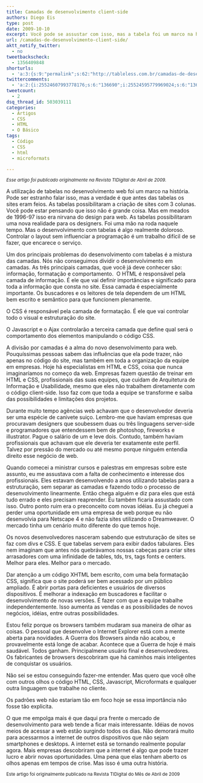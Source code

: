 ```yaml
---
title: Camadas de desenvolvimento client-side
authors: Diego Eis
type: post
date: 2009-10-10
excerpt: Você pode se assustar com isso, mas a tabela foi um marco na história do design para web. Ela abriu portas. Mostrou caminhos.
url: /camadas-de-desenvolvimento-client-side/
aktt_notify_twitter:
  - no
tweetbackscheck:
  - 1356409848
shorturls:
  - 'a:3:{s:9:"permalink";s:62:"http://tableless.com.br/camadas-de-desenvolvimento-client-side";s:7:"tinyurl";s:26:"http://tinyurl.com/3zmmdbk";s:4:"isgd";s:19:"http://is.gd/heFpWW";}'
twittercomments:
  - 'a:2:{i:25524607993778176;s:6:"136690";i:25524595779969024;s:6:"136691";}'
tweetcount:
  - 2
dsq_thread_id: 503039111
categories:
  - Artigos
  - CSS
  - HTML
  - O Básico
tags:
  - Código
  - CSS
  - html
  - microformats

---
```

_<small>Esse artigo foi publicado originalmente na Revista TIDigital de Abril de 2009.</small>_

A utilização de tabelas no desenvolvimento web foi um marco na história. Pode ser estranho falar isso, mas a verdade é que antes das tabelas os sites eram feios. As tabelas possibilitaram a criação de sites com 3 colunas. Você pode estar pensando que isso não é grande coisa. Mas em meados de 1996-97 isso era nirvana do design para web. As tabelas possibilitaram uma nova realidade para os designers. Foi uma mão na roda naquele tempo. Mas o desenvolvimento com tabelas é algo realmente doloroso. Controlar o layout sem influenciar a programação é um trabalho difícil de se fazer, que encarece o serviço.

Um dos principais problemas do desenvolvimento com tabelas é a mistura das camadas. Nós não conseguimos dividir o desenvolvimento em camadas. As três principais camadas, que você já deve conhecer são: informação, formatação e comportamento.  O HTML é responsável pela camada de informação. É ele que vai definir importâncias e significado para toda a informação que consta no site. Essa camada é especialmente importante. Os buscadores e os leitores de tela dependem de um HTML bem escrito e semântico para que funcionem plenamente.
  
O CSS é responsável pela camada de formatação. É ele que vai controlar todo o visual e estruturação do site.
  
O Javascript e o Ajax controlarão a terceira camada que define qual será o comportamento dos elementos manipulando o código CSS.

A divisão por camadas é a alma do novo desenvolvimento para web. Pouquíssimas pessoas sabem das influências que ela pode trazer, não apenas no código do site, mas também em toda a organização da equipe em empresas. Hoje há especialistas em HTML e CSS, coisa que nunca imaginaríamos no começo da web. Empresas fazem questão de treinar em HTML e CSS, profissionais das suas equipes, que cuidam de Arquitetura de Informação e Usabilidade, mesmo que eles não trabalhem diretamente com o código client-side. Isso faz com que toda a equipe se transforme e saiba das possibilidades e limitações dos projetos.
  
Durante muito tempo agências web achavam que o desenvolvedor deveria ser uma espécie de canivete suiço. Lembro-me que haviam empresas que procuravam designers que soubessem duas ou três linguagens server-side e programadores que entendessem bem de photoshop, fireworks e illustrator. Pague o salário de um e leve dois. Contudo, também haviam profissionais que achavam que ele deveria ter exatamente este perfil. Talvez por pressão do mercado ou até mesmo porque ninguém entendia direito esse negócio de web.

Quando comecei a ministrar cursos e palestras em empresas sobre este assunto, eu me assustava com a falta de conhecimento e interesse dos profissionais. Eles estavam desenvolvendo a anos utilizando tabelas para a estruturação, sem separar as camadas e fazendo todo o processo de desenvolvimento linearmente. Então chega alguém e diz para eles que está tudo errado e eles precisam reaprender. Eu também ficaria assustado com isso. Outro ponto ruim era o preconceito com novas idéias. Eu já cheguei a perder uma oportunidade em uma empresa de web porque eu não desenvolvia para Netscape 4 e não fazia sites utilizando o Dreamweaver. O mercado tinha um cenário muito diferente do que temos hoje.
  
Os novos desenvolvedores nasceram sabendo que estruturação de sites se faz com divs e CSS. E que tabelas servem para exibir dados tabulares. Eles nem imaginam que antes nós quebrávamos nossas cabeças para criar sites arrasadores com uma infinidade de tables, tds, trs, tags fonts e centers. Melhor para eles. Melhor para o mercado.
  
Dar atenção a um código XHTML bem escrito, com uma bela formatação CSS, significa que o site poderá ser bem acessado por um público ampliado. É abrir portas para deficientes e usuários de diversos dispositivos. É melhorar a indexação em buscadores e facilitar o desenvolvimento de novas versões. É fazer com que a equipe trabalhe independentemente. Isso aumenta as vendas e as possibilidades de novos negócios, idéias, entre outras possibilidades.

Estou feliz porque os browsers também mudaram sua maneira de olhar as coisas. O pessoal que desenvolve o Internet Explorer está com a mente aberta para novidades. A Guerra dos Browsers ainda não acabou, e provavelmente está longe de acabar. Acontece que a Guerra de hoje é mais saudável. Todos ganham. Principalmene usuário final e desenvolvedores. Os fabricantes de browsers descobriram que há caminhos mais inteligentes de conquistar os usuários.

Não sei se estou conseguindo fazer-me entender. Mas quero que você olhe com outros olhos o código HTML, CSS, Javascript, Microformats e qualquer outra linguagem que trabalhe no cliente.
  
Os padrões web não estariam tão em foco hoje se essa importância não fosse tão explicita.

O que me empolga mais é que daqui pra frente o mercado de desenvolvimento para web tende a ficar mais interessante. Idéias de novos meios de acessar a web estão surgindo todos os dias. Não demorará muito para acessarmos a internet de outros dispositivos que não sejam smartphones e desktops. A internet está se tornando realmente popular agora. Mais empresas descobriram que a internet é algo que pode trazer lucro e abrir novas oportunidades. Uma pena que elas tenham aberto os olhos apenas em tempos de crise. Mas isso é uma outra história.

<small>Este artigo foi originalmente publicado na Revista TIDigital do Mês de Abril de 2009</small>